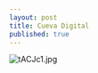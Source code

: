 ```yaml
---
layout: post
title: Cueva Digital
published: true
---
```


![tACJc1.jpg](https://i1.lensdump.com/i/tACJc1.jpg)
